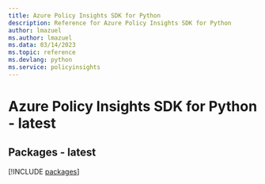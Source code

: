 ```yaml
---
title: Azure Policy Insights SDK for Python
description: Reference for Azure Policy Insights SDK for Python
author: lmazuel
ms.author: lmazuel
ms.data: 03/14/2023
ms.topic: reference
ms.devlang: python
ms.service: policyinsights
---
```

# Azure Policy Insights SDK for Python - latest
## Packages - latest
[!INCLUDE [packages](policy-insights-index.md)]